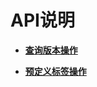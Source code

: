 # API说明<a name="ZH-CN_TOPIC_0170553616"></a>

-   **[查询版本操作](查询版本操作.md)**  

-   **[预定义标签操作](预定义标签操作.md)**  


